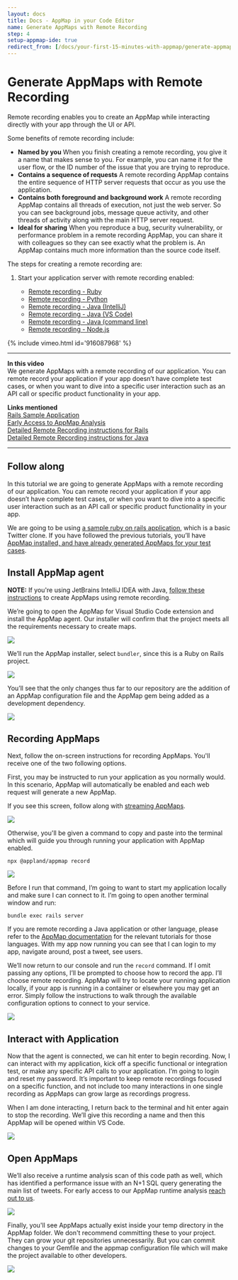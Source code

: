 ```yaml
---
layout: docs
title: Docs - AppMap in your Code Editor
name: Generate AppMaps with Remote Recording
step: 4
setup-appmap-ide: true
redirect_from: [/docs/your-first-15-minutes-with-appmap/generate-appmaps-with-remote-recording]
---
```


# Generate AppMaps with Remote Recording

Remote recording enables you to create an AppMap while interacting directly with your app through the UI or API.

Some benefits of remote recording include:

* **Named by you** When you finish creating a remote recording, you give it a name that makes sense to you. For example, you can name it for the user flow, or the ID number of the issue that you are trying to reproduce.
* **Contains a sequence of requests** A remote recording AppMap contains the entire sequence of HTTP server requests that occur as you use the application.
* **Contains both foreground and background work** A remote recording AppMap contains all threads of execution, not just the web server. So you can see background jobs, message queue activity, and other threads of activity along with the main HTTP server request.
* **Ideal for sharing** When you reproduce a bug, security vulnerability, or performance problem in a remote recording AppMap, you can share it with colleagues so they can see exactly what the problem is. An AppMap contains much more information than the source code itself.

The steps for creating a remote recording are:

1. Start your application server with remote recording enabled:

   * [Remote recording - Ruby](/docs/reference/appmap-ruby#remote-recording)
   * [Remote recording - Python](/docs/reference/appmap-python#remote-recording)
   * [Remote recording - Java (IntelliJ)](/docs/reference/jetbrains#running-a-java-application-with-appmap)
   * [Remote recording - Java (VS Code)](/docs/reference/vscode#remote-recording)
   * [Remote recording - Java (command line)](/docs/reference/appmap-java#remote-recording)
   * [Remote recording - Node.js](/docs/reference/appmap-node#remote-recording)

{% include vimeo.html id='916087968' %}

---

**In this video**  
We generate AppMaps with a remote recording of our application. You can remote record your application if your app doesn’t have complete test cases, or when you want to dive into a specific user interaction such as an API call or specific product functionality in your app.

**Links mentioned**  
[Rails Sample Application](https://github.com/land-of-apps/sample_app_6th_ed/tree/codespaces-devcontainer)  
[Early Access to AppMap Analysis](/appmap-analysis)  
[Detailed Remote Recording instructions for Rails](/docs/reference/appmap-ruby.html#remote-recording)  
[Detailed Remote Recording instructions for Java](/docs/reference/appmap-java.html#remote-recording)

---

## Follow along

In this tutorial we are going to generate AppMaps with a remote recording of our application. You can remote record your application if your app doesn’t have complete test cases, or when you want to dive into a specific user interaction such as an API call or specific product functionality in your app.

We are going to be using [a sample ruby on rails application](https://github.com/land-of-apps/sample_app_6th_ed/tree/codespaces-devcontainer), which is a basic Twitter clone. If you have followed the previous tutorials, you’ll have [AppMap installed, and have already generated AppMaps for your test cases](/docs/your-first-15-minutes-with-appmap/generate-appmaps-with-tests.html).

## Install AppMap agent

**NOTE:** If you're using JetBrains IntelliJ IDEA with Java, [follow these instructions](/docs/reference/jetbrains#remote-recording) to create AppMaps using remote recording.

We’re going to open the AppMap for Visual Studio Code extension and install the AppMap agent. Our installer will confirm that the project meets all the requirements necessary to create maps.

<img class="video-screenshot" src="/assets/img/appmap-install.webp"/>

We’ll run the AppMap installer, select `bundler`, since this is a Ruby on Rails project.

<img class="video-screenshot" src="/assets/img/docs/first-fifteen-minutes/select-bundler.webp"/>

You’ll see that the only changes thus far to our repository are the addition of an AppMap configuration file and the AppMap gem being added as a development dependency.

<img class="video-screenshot" src="/assets/img/docs/first-fifteen-minutes/project-config-diff.webp"/>

## Recording AppMaps

Next, follow the on-screen instructions for recording AppMaps. You'll receive one of the two following options.

First, you may be instructed to run your application as you normally would. In this scenario, AppMap will automatically be enabled and each web request will generate a new AppMap.

If you see this screen, follow along with [streaming AppMaps](/docs/your-first-15-minutes-with-appmap/streaming-appmaps-with-request-recording.html).

<img class="video-screenshot" src="/assets/img/appmap-record.webp"/>

Otherwise, you'll be given a command to copy and paste into the terminal which will guide you through running your application with AppMap enabled.

`npx @appland/appmap record`

<img class="video-screenshot" src="/assets/img/docs/first-fifteen-minutes/record-command.webp"/>

Before I run that command, I’m going to want to start my application locally and make sure I can connect to it. I’m going to open another terminal window and run:

`bundle exec rails server`

If you are remote recording a Java application or other language, please refer to the [AppMap documentation](/docs/recording-methods.html) for the relevant tutorials for those languages. With my app now running you can see that I can login to my app, navigate around, post a tweet, see users.

We’ll now return to our console and run the `record` command. If I omit passing any options, I’ll be prompted to choose how to record the app. I’ll choose remote recording. AppMap will try to locate your running application locally, if your app is running in a container or elsewhere you may get an error. Simply follow the instructions to walk through the available configuration options to connect to your service.

<img class="video-screenshot" src="/assets/img/docs/first-fifteen-minutes/select-remote-recording.webp"/>

## Interact with Application

Now that the agent is connected, we can hit enter to begin recording. Now, I can interact with my application, kick off a specific functional or integration test, or make any specific API calls to your application. I’m going to login and reset my password. It’s important to keep remote recordings focused on a specific function, and not include too many interactions in one single recording as AppMaps can grow large as recordings progress.

When I am done interacting, I return back to the terminal and hit enter again to stop the recording. We’ll give this recording a name and then this AppMap will be opened within VS Code.

<img class="video-screenshot" src="/assets/img/docs/first-fifteen-minutes/stop-remote-recording.webp"/>

## Open AppMaps

We’ll also receive a runtime analysis scan of this code path as well, which has identified a performance issue with an N+1 SQL query generating the main list of tweets. For early access to our AppMap runtime analysis [reach out to us](/appmap-analysis).

<img class="video-screenshot" src="/assets/img/docs/first-fifteen-minutes/remote-recorded-appmap.webp"/>

Finally, you'll see AppMaps actually exist inside your temp directory in the AppMap folder. We don't recommend committing these to your project. They can grow your git repositories unnecessarily. But you can commit changes to your Gemfile and the appmap configuration file which will make the project available to other developers.

<img class="video-screenshot" src="/assets/img/docs/first-fifteen-minutes/dont-commit-appmaps.webp"/>
